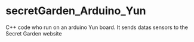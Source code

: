 # secretGarden_Arduino_Yun
C++ code who run on an arduino Yun board. It sends datas sensors to the Secret Garden website
